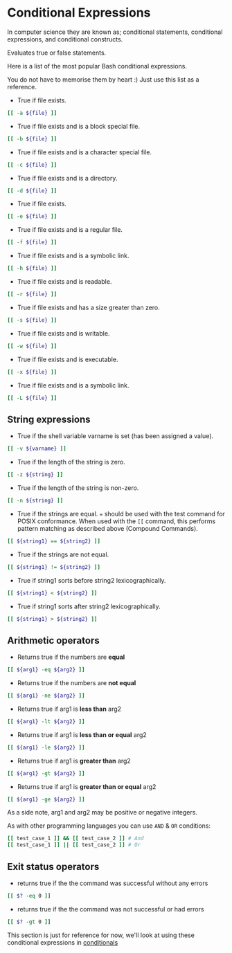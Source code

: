 # Conditional Expressions

In computer science they are known as; conditional statements, conditional expressions, and conditional constructs.

Evaluates true or false statements.

Here is a list of the most popular Bash conditional expressions. 

You do not have to memorise them by heart :) Just use this list as a reference.

* True if file exists.

```bash
[[ -a ${file} ]]
```

* True if file exists and is a block special file.

```bash
[[ -b ${file} ]]
```

* True if file exists and is a character special file.

```bash
[[ -c ${file} ]]
```

* True if file exists and is a directory.

```bash
[[ -d ${file} ]]
```

* True if file exists.

```bash
[[ -e ${file} ]]
```

* True if file exists and is a regular file.

```bash
[[ -f ${file} ]]
```

* True if file exists and is a symbolic link.

```bash
[[ -h ${file} ]]
```

* True if file exists and is readable.

```bash
[[ -r ${file} ]]
```

* True if file exists and has a size greater than zero.

```bash
[[ -s ${file} ]]
```

* True if file exists and is writable.

```bash
[[ -w ${file} ]]
```

* True if file exists and is executable.

```bash
[[ -x ${file} ]]
```

* True if file exists and is a symbolic link.

```bash
[[ -L ${file} ]]
```

## String expressions

* True if the shell variable varname is set (has been assigned a value).

```bash
[[ -v ${varname} ]]
```

* True if the length of the string is zero.

```bash
[[ -z ${string} ]]
```

* True if the length of the string is non-zero.

```bash
[[ -n ${string} ]]
```

* True if the strings are equal. `=` should be used with the test command for POSIX conformance. When used with the `[[` command, this performs pattern matching as described above (Compound Commands).

```bash
[[ ${string1} == ${string2} ]]
```

* True if the strings are not equal.

```bash
[[ ${string1} != ${string2} ]]
```

* True if string1 sorts before string2 lexicographically.

```bash
[[ ${string1} < ${string2} ]]
```

* True if string1 sorts after string2 lexicographically.

```bash
[[ ${string1} > ${string2} ]]
```

## Arithmetic operators

* Returns true if the numbers are **equal**

```bash
[[ ${arg1} -eq ${arg2} ]]
```

* Returns true if the numbers are **not equal**

```bash
[[ ${arg1} -ne ${arg2} ]]
```

* Returns true if arg1 is **less than** arg2

```bash
[[ ${arg1} -lt ${arg2} ]]
```

* Returns true if arg1 is **less than or equal** arg2

```bash
[[ ${arg1} -le ${arg2} ]]
```

* Returns true if arg1 is **greater than** arg2

```bash
[[ ${arg1} -gt ${arg2} ]]
```

* Returns true if arg1 is **greater than or equal** arg2

```bash
[[ ${arg1} -ge ${arg2} ]]
```

As a side note, arg1 and arg2 may be positive or negative integers.

As with other programming languages you can use `AND` & `OR` conditions:

```bash
[[ test_case_1 ]] && [[ test_case_2 ]] # And
[[ test_case_1 ]] || [[ test_case_2 ]] # Or
```

## Exit status operators

* returns true if the the command was successful without any errors

```bash
[[ $? -eq 0 ]]
```

* returns true if the the command was not successful or had errors

```bash
[[ $? -gt 0 ]]
```

This section is just for reference for now, we'll look at using these conditional expressions in [conditionals](conditionals.md)
